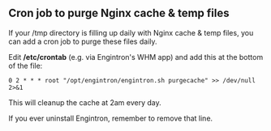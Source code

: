 ## Cron job to purge Nginx cache & temp files

If your /tmp directory is filling up daily with Nginx cache & temp files, you can add a cron job to purge these files daily.

Edit **/etc/crontab** (e.g. via Engintron's WHM app) and add this at the bottom of the file:

```
0 2 * * * root "/opt/engintron/engintron.sh purgecache" >> /dev/null 2>&1
```

This will cleanup the cache at 2am every day.

If you ever uninstall Engintron, remember to remove that line.